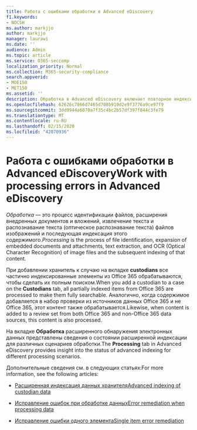 ```yaml
---
title: Работа с ошибками обработки в Advanced eDiscovery
f1.keywords:
- NOCSH
ms.author: markjjo
author: markjjo
manager: laurawi
ms.date: ''
audience: Admin
ms.topic: article
ms.service: O365-seccomp
localization_priority: Normal
ms.collection: M365-security-compliance
search.appverid:
- MOE150
- MET150
ms.assetid: ''
description: Обработка в Advanced eDiscovery включает повторное индексирование данных хранитель, расширение внедренных документов и вложений, а также распознавание текста. Обработка также включает исправление ошибок индексирования.
ms.openlocfilehash: 62626c7866d7465d708b910d2e9f3776a9ce97f9
ms.sourcegitcommit: 3dd9944a6070a7f35c4bc2b57df397f844c3fe79
ms.translationtype: MT
ms.contentlocale: ru-RU
ms.lasthandoff: 02/15/2020
ms.locfileid: "42070936"
---
```

# <a name="work-with-processing-errors-in-advanced-ediscovery"></a><span data-ttu-id="59f1f-104">Работа с ошибками обработки в Advanced eDiscovery</span><span class="sxs-lookup"><span data-stu-id="59f1f-104">Work with processing errors in Advanced eDiscovery</span></span>

<span data-ttu-id="59f1f-105">*Обработка* — это процесс идентификации файлов, расширения внедренных документов и вложений, извлечение текста и распознавание текста (оптическое распознавание текста) файлов изображений и последующая индексация этого содержимого.</span><span class="sxs-lookup"><span data-stu-id="59f1f-105">*Processing* is the process of file identification, expansion of embedded documents and attachments, text extraction, and OCR (Optical Character Recognition) of image files and the subsequent indexing of that content.</span></span>  

<span data-ttu-id="59f1f-106">При добавлении хранитель к случаю на вкладке **custodians** все частично индексированные элементы из Office 365 обрабатываются, чтобы сделать их полным поиском.</span><span class="sxs-lookup"><span data-stu-id="59f1f-106">When you add a custodian to a case on the **Custodians** tab, all partially indexed items from Office 365 are processed to make them fully searchable.</span></span> <span data-ttu-id="59f1f-107">Аналогично, когда содержимое добавляется в набор проверки из источников данных Office 365 и не Office 365, этот контент также обрабатывается.</span><span class="sxs-lookup"><span data-stu-id="59f1f-107">Likewise, when content is added to a review set from both Office 365 and non-Office 365 data sources, this content is also processed.</span></span>

<span data-ttu-id="59f1f-108">На вкладке **Обработка** расширенного обнаружения электронных данных представлены сведения о состоянии расширенной индексации для различных сценариев обработки.</span><span class="sxs-lookup"><span data-stu-id="59f1f-108">The **Processing** tab in Advanced eDiscovery provides insight into the status of advanced indexing for different processing scenarios.</span></span>

<span data-ttu-id="59f1f-109">Дополнительные сведения см. в следующих статьях:</span><span class="sxs-lookup"><span data-stu-id="59f1f-109">For more information, see the following articles:</span></span>

- [<span data-ttu-id="59f1f-110">Расширенная индексация данных хранителя</span><span class="sxs-lookup"><span data-stu-id="59f1f-110">Advanced indexing of custodian data</span></span>](indexing-custodian-data.md)

- [<span data-ttu-id="59f1f-111">Исправление ошибок при обработке данных</span><span class="sxs-lookup"><span data-stu-id="59f1f-111">Error remediation when processing data</span></span>](error-remediation.md)

- [<span data-ttu-id="59f1f-112">Исправление ошибки одного элемента</span><span class="sxs-lookup"><span data-stu-id="59f1f-112">Single item error remediation</span></span>](single-item-error-remediation.md)
